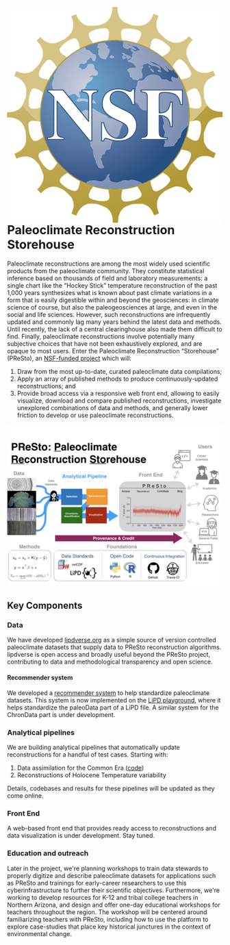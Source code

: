 
<img style="float: left;" src="./nsf_logo.png">

# Paleoclimate Reconstruction Storehouse

Paleoclimate reconstructions are among the most widely used scientific products from the paleoclimate community. They constitute statistical inference based on thousands of field and laboratory measurements: a single chart like the “Hockey Stick” temperature reconstruction of the past 1,000 years synthesizes what is known about past climate variations in a form that is easily digestible within and beyond the geosciences: in climate science of course, but also the paleogeosciences at large, and even in the social and life sciences. However, such reconstructions are infrequently updated and commonly lag many years behind the latest data and methods. Until recently, the lack of a central clearinghouse also made them difficult to find. Finally, paleoclimate reconstructions involve potentially many subjective  choices that have not been exhaustively explored, and are opaque to most users. Enter the Paleoclimate Reconstruction “Storehouse” (PReSto), an [NSF-funded project](https://www.google.com/url?sa=t&rct=j&q=&esrc=s&source=web&cd=&ved=2ahUKEwj65fKj3Z_zAhXX3J4KHffNCxAQFnoECAUQAQ&url=https%3A%2F%2Fwww.nsf.gov%2Fawardsearch%2FshowAward%3FAWD_ID%3D1948746%26HistoricalAwards%3Dfalse&usg=AOvVaw0Qvq1Jr62E-6W1TCX_9Tg5) which will:

1. Draw from the most up-to-date, curated paleoclimate data compilations;
2. Apply an array of published methods to produce continuously-updated reconstructions; and
3. Provide broad access via a responsive web front end, allowing to easily visualize, download and compare published reconstructions, investigate unexplored combinations of data and methods, and generally lower friction to develop or use paleoclimate reconstructions.

![PReSto concept](PReSto_concept.png)
## Key Components

### Data

We have developed [lipdverse.org](https://lipdverse.org) as a simple source of version controlled paleoclimate datasets that supply data to PReSto reconstruction algorithms. lipdverse is open access and broadly useful beyond the PReSto project, contributing to data and methodological transparency and open science.

#### Recommender system
We developed a [recommender system](https://paleorec.readthedocs.io/en/latest/index.html) to help standardize paleoclimate datasets. This system is now implemented on the [LiPD playground](https://lipd.net/playground), where it helps standardize the paleoData part of a LiPD file. A similar system for the ChronData part is under development.

### Analytical pipelines

We are building analytical pipelines that automatically update reconstructions for a handful of test cases. Starting with:

1. Data assimilation for the Common Era ([code](https://fzhu2e.github.io/LMRt/))
2. Reconstructions of Holocene Temperature variability

Details, codebases and results for these pipelines will be updated as they come online.

### Front End

A web-based front end that provides ready access to reconstructions and data visualization is under development. Stay tuned.

### Education and outreach

Later in the project, we're planning workshops to train data stewards to properly digitize and describe paleoclimate datasets for applications such as PReSto and trainings for early-career researchers to use this cyberinfrastructure to further their scientific objectives. Furthermore, we're working to develop resources for K-12 and tribal college teachers in Northern Arizona, and design and offer one-day educational workshops for teachers throughout the region. The workshop will be centered around familiarizing teachers with PReSto, including how to use the platform to explore case-studies that place key historical junctures in the context of environmental change.
